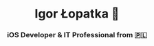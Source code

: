
<h1 align="center">Igor Łopatka 🍎</h1>
<h3 align="center">iOS Developer & IT Professional from 🇵🇱</h3>


